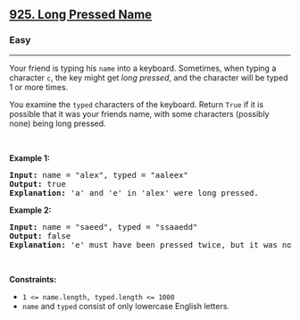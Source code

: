 <h2><a href="https://leetcode.com/problems/long-pressed-name/">925. Long Pressed Name</a></h2><h3>Easy</h3><hr><div><p>Your friend is typing his <code>name</code> into a keyboard. Sometimes, when typing a character <code>c</code>, the key might get <em>long pressed</em>, and the character will be typed 1 or more times.</p>

<p>You examine the <code>typed</code> characters of the keyboard. Return <code>True</code> if it is possible that it was your friends name, with some characters (possibly none) being long pressed.</p>

<p>&nbsp;</p>
<p><strong class="example">Example 1:</strong></p>

<pre><strong>Input:</strong> name = "alex", typed = "aaleex"
<strong>Output:</strong> true
<strong>Explanation: </strong>'a' and 'e' in 'alex' were long pressed.
</pre>

<p><strong class="example">Example 2:</strong></p>

<pre><strong>Input:</strong> name = "saeed", typed = "ssaaedd"
<strong>Output:</strong> false
<strong>Explanation: </strong>'e' must have been pressed twice, but it was not in the typed output.
</pre>

<p>&nbsp;</p>
<p><strong>Constraints:</strong></p>

<ul>
	<li><code>1 &lt;= name.length, typed.length &lt;= 1000</code></li>
	<li><code>name</code> and <code>typed</code> consist of only lowercase English letters.</li>
</ul>
</div>
